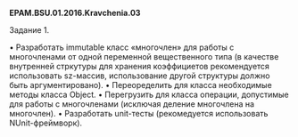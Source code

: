 ﻿<b>EPAM.BSU.01.2016.Kravchenia.03</b>

Задание 1.

•	Разработать immutable класс «многочлен» для работы с многочленами от одной переменной вещественного типа (в качестве внутренней стркутуры для хранения коэффициетов рекомендуется использовать sz-массив, использование другой структуры должно быть аргументировано). 
•	Переоределить для класса необходимые методы класса Object.
•	Перегрузить для класса операции, допустимые для работы с многочленами (исключая деление многочлена на многочлен).
•	Разработать unit-тесты (рекомедуется использовать NUnit-фреймворк).

